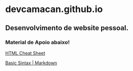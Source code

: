 # devcamacan.github.io

## Desenvolvimento de website pessoal.

### Material de Apoio abaixo!
[HTML Cheat Sheet](https://www.google.com/amp/s/htmlcheatsheet.com/m/)

[Basic Sintax | Markdown](https://www.markdownguide.org/basic-syntax/)